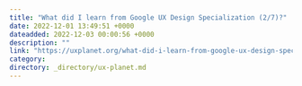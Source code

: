 ```yaml
---
title: "What did I learn from Google UX Design Specialization (2/7)?"
date: 2022-12-01 13:49:51 +0000
dateadded: 2022-12-03 00:00:56 +0000
description: ""
link: "https://uxplanet.org/what-did-i-learn-from-google-ux-design-specialization-4f3ddc3e0670?source=rss----819cc2aaeee0---4"
category:
directory: _directory/ux-planet.md
---
```

